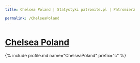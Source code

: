 ```yaml
---
title: Chelsea Poland | Statystyki patronite.pl | Patromierz

permalink: /ChelseaPoland
---
```


# [Chelsea Poland](https://patronite.pl/ChelseaPoland)

{% include profile.md name="ChelseaPoland" prefix="c" %}
